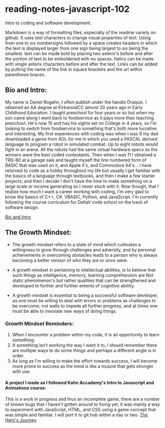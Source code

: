 # reading-notes-javascript-102
Intro to coding and software development.

Markdown is a way of formatting files, especially of the readme variety on github.  It uses text characters to change visual properties of text.
Using from one to six numbersigns followed by a space creates headers in which the text is displayed larger from one sign being largest to six being the smallest.
text can be made bold by placing two asterix's before and after the portion of text to be emboldened with no spaces. Italics can be made with single asterix characters before and after the text.
Links can be added by putting the name of the link in square brackets and the url within parenthesis braces.




## Bio and Intro:
My name is Daniel Rogahn, I often publish under the handle Draquix. I obtained an AA degree at KirkwoodCC almost 20 years ago in Early Childhood Education. I taught preschool for four years or so but when my son came along I went back to foodservice as it pays more than teaching preschool. He's now 15 and has his sights set on College in 4 years, so I'm looking to switch from foodservice to something that's both more lucrative and interesting.
My first experiences with coding was when I was 9 my dad downloaded a game from AOL for me in which you used a PASCAL derived language to program a robot in simulated combat. Up to eight robots would fight in an arena. All the robots had the same virtual hardware specs so the winners were the best coded contestants. Then when I was 11 I obtained a TRS-80 at a garage sale and taught myself the line numbered form of BASIC that was used on it, and Apple II's, and Commodore 64's... I have returned to code as a hobby throughout my life but usually I get familiar with the basics of a language through textbooks, and then I make a few starter projects, and then I decide I don't have the time to make something on a large scale or income generating so I never stuck with it. Now though, that I realize how much I want a career working with coding, I'm very glad to know the basics of C++, C#, VBASIC, Python, and JavaScript.
I'm currently following the course curriculum for DeltaV code school on the track of software design.

[Bio and Intro](/BioIntro)


## The Growth Mindset:

- The growth mindset refers to a state of mind which cultivates a willingness to grow through challenges and adversity, and by personal achievements in overcoming obstacles leads to a person who is always becoming a better version of who they are or once were.

- A growth mindset in pertaining to intellectual abilities, is to believe that such things as intelligence, memory, learning comprehension are Not static phenomenon's but rather qualities that can be strengthened and developed to further and further extents of cognitive abiliity.

- A growth mindset is essential to being a successful software developer, as one must be willing to deal with errors or problems as challenges to be overcome, not walls to impede all further progress, and at times one must be able to innovate new ways of doing things.

### Growth Mindset Reminders:
  1. When I encounter a problem within my code, it is an opportunity to learn something.
  2. If something isn't working the way I want it to, I should remember there are multiple ways to do some things and perhaps a different angle is in order.
  3. As long as I'm willing to make the effort towards success, I will become more prone to success as the mind is like a muscle that gets stronger with use.
  
  #### A project I made as I followed Kahn Accademy's Intro to Javascript and Animations course:
  This is a work in progress and thus an incomplete game, there are a number of known bugs that I haven't gotten around to fixing yet, it was mainly a way to experiment with 
  JavaScript, HTML, and CSS using a game concept that was simple and familiar. I will port it to git.hub within a day or two. [The Hero's Journey](https://DarkturquoiseDarkmagentaGzip.danielrogahn.repl.co)
